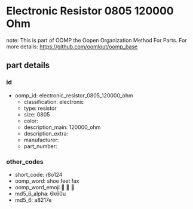 # Electronic Resistor 0805 120000 Ohm  

note: This is part of OOMP the Oopen Organization Method For Parts. For more details: https://github.com/oomlout/oomp_base

##  part details





### id
* oomp_id: electronic_resistor_0805_120000_ohm
  * classification: electronic
  * type: resistor
  * size: 0805
  * color: 
  * description_main: 120000_ohm
  * description_extra: 
  * manufacturer: 
  * part_number: 

### other_codes
* short_code: r8o124
* oomp_word: shoe feet fax
* oomp_word_emoji :shoe: :feet: :fax:
* md5_6_alpha: 6k60u
* md5_6: a8217e